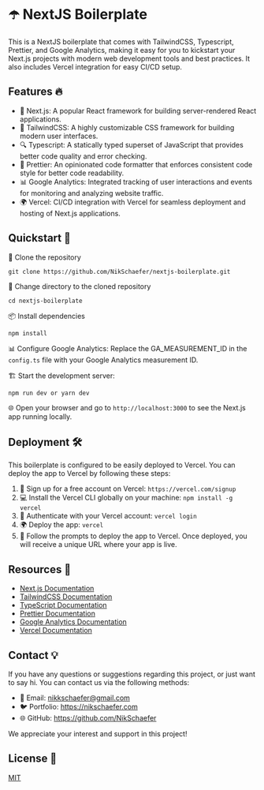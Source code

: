 # ☂️ NextJS Boilerplate

This is a NextJS boilerplate that comes with TailwindCSS, Typescript, Prettier,
and Google Analytics, making it easy for you to kickstart your Next.js projects
with modern web development tools and best practices. It also includes Vercel
integration for easy CI/CD setup.

## Features 🔥

-   🚀 Next.js: A popular React framework for building server-rendered React
    applications.
-   💅 TailwindCSS: A highly customizable CSS framework for building modern user
    interfaces.
-   🔍 Typescript: A statically typed superset of JavaScript that provides
    better code quality and error checking.
-   🔧 Prettier: An opinionated code formatter that enforces consistent code
    style for better code readability.
-   📊 Google Analytics: Integrated tracking of user interactions and events for
    monitoring and analyzing website traffic.
-   🌍 Vercel: CI/CD integration with Vercel for seamless deployment and hosting
    of Next.js applications.

## Quickstart 🚀

💾 Clone the repository

```git clone https://github.com/NikSchaefer/nextjs-boilerplate.git```

📂 Change directory to the cloned repository

```cd nextjs-boilerplate```

📦 Install dependencies

```npm install```

📊 Configure Google Analytics: Replace the GA_MEASUREMENT_ID in the `config.ts` file
   with your Google Analytics measurement ID.
   
🏗️ Start the development server: 

```npm run dev or yarn dev```

🌐 Open your browser and go to `http://localhost:3000` to see the Next.js app
   running locally.

## Deployment 🛠️

This boilerplate is configured to be easily deployed to Vercel. You can deploy
the app to Vercel by following these steps:

1. 🚀 Sign up for a free account on Vercel: `https://vercel.com/signup`
2. 💻 Install the Vercel CLI globally on your machine: `npm install -g vercel`
3. 🔑 Authenticate with your Vercel account: `vercel login`
4. 🌍 Deploy the app: `vercel`
5. 🎉 Follow the prompts to deploy the app to Vercel. Once deployed, you will
   receive a unique URL where your app is live.

## Resources 🎨

- [Next.js Documentation](https://nextjs.org/docs)
- [TailwindCSS Documentation](https://tailwindcss.com/docs)
- [TypeScript Documentation](https://www.typescriptlang.org/docs/)
- [Prettier Documentation](https://prettier.io/docs/en/)
- [Google Analytics Documentation](https://developers.google.com/analytics/devguides/collection/gtagjs)
- [Vercel Documentation](https://vercel.com/docs)

## Contact 💡

If you have any questions or suggestions regarding this project, or just want to say hi. You can contact us via the following methods:

-   📧 Email: nikkschaefer@gmail.com
-   🐦 Portfolio: https://nikschaefer.com
-   🌐 GitHub: https://github.com/NikSchaefer

We appreciate your interest and support in this project!

## License 📜

[MIT](https://choosealicense.com/licenses/mit/)
